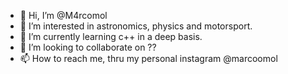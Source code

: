 - 👋 Hi, I’m @M4rcomol
- 👀 I’m interested in astronomics, physics and motorsport.
- 🌱 I’m currently learning c++ in a deep basis.
- 💞️ I’m looking to collaborate on ??
- 📫 How to reach me, thru my personal instagram @marcoomol

<!---
M4rcomol/M4rcomol is a ✨ special ✨ repository because its `README.md` (this file) appears on your GitHub profile.
You can click the Preview link to take a look at your changes.
--->
